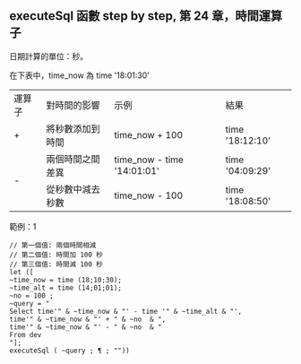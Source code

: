 ## executeSql 函數 step by step, 第 24 章，時間運算子

日期計算的單位：秒。

在下表中，time\_now 為 time '18:01:30'

<table style="width: auto; text-align: start;"><tbody><tr><td colspan="1" rowspan="1" width="auto" style="text-align: left;">運算子</td><td colspan="1" rowspan="1" width="auto" style="text-align: left;">對時間的影響</td><td colspan="1" rowspan="1" width="auto" style="text-align: left;">示例</td><td colspan="1" rowspan="1" width="auto" style="text-align: left;">結果</td></tr><tr><td colspan="1" rowspan="1" width="auto" style="text-align: left;">+</td><td colspan="1" rowspan="1" width="auto" style="text-align: left;">將秒數添加到時間</td><td colspan="1" rowspan="1" width="auto" style="text-align: left;">time_now + 100</td><td colspan="1" rowspan="1" width="auto" style="text-align: left;">time '18:12:10'</td></tr><tr><td colspan="1" rowspan="2" width="auto" style="text-align: left;">-</td><td colspan="1" rowspan="1" width="auto" style="text-align: left;">兩個時間之間差異</td><td colspan="1" rowspan="1" width="auto" style="text-align: left;">time_now - time '14:01:01'</td><td colspan="1" rowspan="1" width="auto" style="text-align: left;">time '04:09:29'</td></tr><tr><td colspan="1" rowspan="1" width="auto" style="text-align: left;">從秒數中減去秒數</td><td colspan="1" rowspan="1" width="auto" style="text-align: left;">time_now - 100</td><td colspan="1" rowspan="1" width="auto" style="text-align: left;">time '18:08:50'<br></td></tr></tbody></table>

範例：1

```auto
// 第一個值: 兩個時間相減
// 第二個值: 時間加 100 秒
// 第三個值: 時間減 100 秒
let ([
~time_now = time (18;10;30);
~time_alt = time (14;01;01);
~no = 100 ;
~query = "
Select time'" & ~time_now & "' - time '" & ~time_alt & "',
time'" & ~time_now & "' + " & ~no  & ",
time'" & ~time_now & "' - " & ~no  & "
From dev 
"];
executeSql ( ~query ; ¶ ; ""))
```

  

